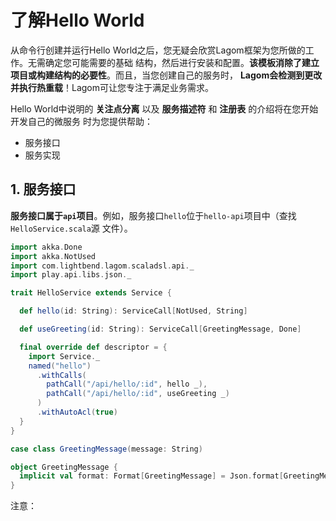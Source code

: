 了解Hello World
===================================================================================
从命令行创建并运行Hello World之后，您无疑会欣赏Lagom框架为您所做的工作。无需确定您可能需要的基础
结构，然后进行安装和配置。**该模板消除了建立项目或构建结构的必要性**。而且，当您创建自己的服务时，
**Lagom会检测到更改并执行热重载**！Lagom可让您专注于满足业务需求。

Hello World中说明的 **关注点分离** 以及 **服务描述符** 和 **注册表** 的介绍将在您开始开发自己的微服务
时为您提供帮助：
+ 服务接口
+ 服务实现

## 1. 服务接口
**服务接口属于`api`项目**。例如，服务接口`hello`位于`hello-api`项目中（查找`HelloService.scala`源
文件）。
```scala
import akka.Done
import akka.NotUsed
import com.lightbend.lagom.scaladsl.api._
import play.api.libs.json._

trait HelloService extends Service {

  def hello(id: String): ServiceCall[NotUsed, String]

  def useGreeting(id: String): ServiceCall[GreetingMessage, Done]

  final override def descriptor = {
    import Service._
    named("hello")
      .withCalls(
        pathCall("/api/hello/:id", hello _),
        pathCall("/api/hello/:id", useGreeting _)
      )
      .withAutoAcl(true)
  }
}

case class GreetingMessage(message: String)

object GreetingMessage {
  implicit val format: Format[GreetingMessage] = Json.format[GreetingMessage]
}
```
注意：

